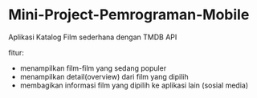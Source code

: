 # Mini-Project-Pemrograman-Mobile

Aplikasi Katalog Film sederhana dengan TMDB API

fitur:
- menampilkan film-film yang sedang populer
- menampilkan detail(overview) dari film yang dipilih
- membagikan informasi film yang dipilih ke aplikasi lain (sosial media)
